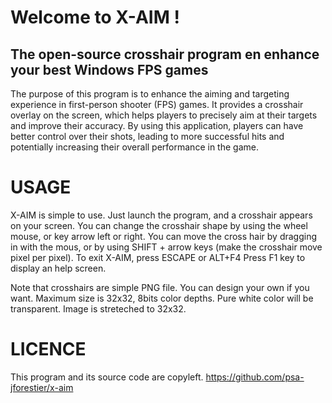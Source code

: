# Welcome to X-AIM !

## The open-source crosshair program en enhance your best Windows FPS games

The purpose of this program is to enhance the aiming and targeting experience in first-person shooter (FPS) games.
It provides a crosshair overlay on the screen, which helps players to precisely aim at their targets and improve their accuracy.
By using this application, players can have better control over their shots, leading to more successful hits and potentially increasing their overall performance in the game.

# USAGE

X-AIM is simple to use. Just launch the program, and a crosshair appears on your screen.
You can change the crosshair shape by using the wheel mouse, or key arrow left or right.
You can move the cross hair by dragging in with the mous, or by using SHIFT + arrow keys (make the crosshair move pixel per pixel).
To exit X-AIM, press ESCAPE or ALT+F4
Press F1 key to display an help screen.

Note that crosshairs are simple PNG file. You can design your own if you want. Maximum size is 32x32, 8bits color depths. Pure white color will be transparent. Image is streteched to 32x32.

# LICENCE

This program and its source code are copyleft.
https://github.com/psa-jforestier/x-aim

